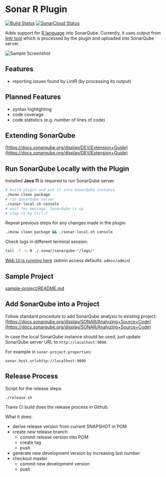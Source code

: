 Sonar R Plugin
==============
[![Build Status](https://app.travis-ci.com/Merck/sonar-r-plugin.svg?branch=master)](https://app.travis-ci.com/Merck/sonar-r-plugin)
[![SonarCloud Status](https://sonarcloud.io/api/project_badges/measure?project=com.msd.gin.common.sonar:sonar-r-plugin&metric=alert_status)](https://sonarcloud.io/dashboard?id=com.msd.gin.common.sonar:sonar-r-plugin)

Adds support for [R language](https://www.r-project.org/) into SonarQube. Currently, it uses output from [lintr tool](https://github.com/jimhester/lintr)
which is processed by the plugin and uploaded into SonarQube server.

![Sample Screenshot](images/sample-screen1.png)

Features
--------
- reporting issues found by LintR (by processing its output)

Planned Features
----------------
- syntax highlighting
- code coverage
- code statistics (e.g. number of lines of code)

Extending SonarQube
-------------------
[https://docs.sonarqube.org/display/DEV/Extension+Guide](https://docs.sonarqube.org/display/DEV/Extension+Guide)

Run SonarQube Locally with the Plugin
-------------------------------------
Installed **Java 11** is required to run SonarQube server.

```bash
# build plugin and put it into SonarQube instance
./mvnw clean package
# run SonarQube server
./sonar-local.sh console
# wait for message: SonarQube is up
# stop it by Ctrl-C
```
Repeat previous steps for any changes made in the plugin:
```bash
./mvnw clean package && ./sonar-local.sh console
```

Check logs in different terminal session:
```bash
tail -f -n 0 ./.sonar/sonarqube-*/logs/*
```

[Web UI is running here](http://localhost:9000) (admin access defaults: `admin/admin`)

Sample Project
--------------
[sample-project/README.md](sample-project/README.md)

Add SonarQube into a Project
----------------------------
Follow standard procedure to add SonarQube analysis to existing project:
[https://docs.sonarqube.org/display/SONAR/Analyzing+Source+Code](https://docs.sonarqube.org/display/SONAR/Analyzing+Source+Code)

In case the local SonarQube instance should be used, just update SonarQube server URL to `http://localhost:9000`.

For example in `sonar-project.properties`:
```properties
sonar.host.url=http://localhost:9000
```

Release Process
---------------
Script for the release steps:
```
./release.sh
```

Travis CI build does the release process in Github.

What it does:
- derive release version from current SNAPSHOT in POM
- create new release branch
  - commit release version into POM
  - create tag
  - push
- generate new development version by increasing last number
- checkout master
  - commit new development version
  - push



